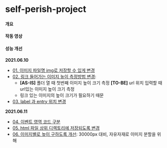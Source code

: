 # self-perish-project

#### 개요



#### 작동 영상




#### 성능 개선

**2021.06.10**
- [01. 이미지 파일명 img로 저장할 수 있게 변경](https://github.com/ynawhocodes/self-perish-project/commit/92e561607eea7833bb82b38d2eea80e43fde880e)
- [02. 링크 들어가는 이미지 높이 측정방법 변경](https://github.com/ynawhocodes/self-perish-project/commit/92e561607eea7833bb82b38d2eea80e43fde880e): 
  - **[AS-IS]** 폴더 열 때 첫번째 이미지 높이 크기 측정 **[TO-BE]** url 위치 입력할 때 url있는 이미지 높이 크기 측정
  -  링크 있는 이미지의 높이 크기가 필요하기 때문
- [03. label 과 entry 위치 변경]( https://github.com/ynawhocodes/self-perish-project/commit/f63d572bae7e4311aebce5b098bbc97eab245584)

**2021.06.11**
- [04. 이벤트 영역 코드 구분](https://github.com/ynawhocodes/self-perish-project/commit/743e138af0d9a00f10b2875ee9c3cd6ab427c7c4)
- [05. html 파일 상위 디렉토리에 저장되도록 변경](https://github.com/ynawhocodes/self-perish-project/commit/a66c35b3cf30e6c5d5c924ecbbb2a469ff41d8cb)
- [06. 이미지별로 높이 구하도록 개선](): 30000px 대비, 자유자재로 이미지 분할을 위해


